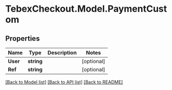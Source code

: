 # TebexCheckout.Model.PaymentCustom

## Properties

Name | Type | Description | Notes
------------ | ------------- | ------------- | -------------
**User** | **string** |  | [optional] 
**Ref** | **string** |  | [optional] 

[[Back to Model list]](../README.md#documentation-for-models) [[Back to API list]](../README.md#documentation-for-api-endpoints) [[Back to README]](../README.md)

